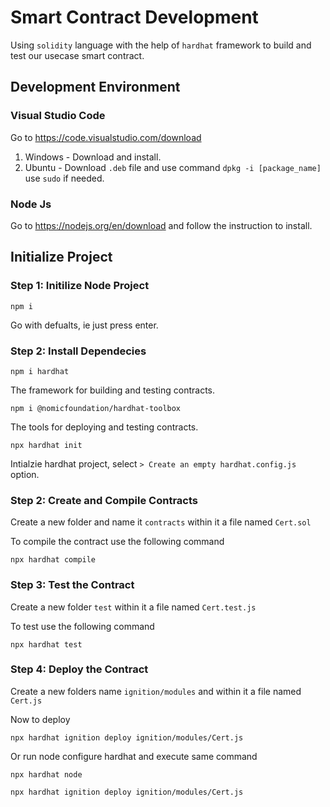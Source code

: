 # Smart Contract Development

Using `solidity` language with the help of `hardhat` framework to build and test our usecase smart contract.

## Development Environment
### Visual Studio Code
Go to https://code.visualstudio.com/download
1. Windows - Download and install.
2. Ubuntu - Download `.deb` file and use command `dpkg -i [package_name]` use `sudo` if needed.

### Node Js
Go to https://nodejs.org/en/download and follow the instruction to install.

## Initialize Project

### Step 1: Initilize Node Project

```
npm i
```
Go with defualts, ie just press enter.
### Step 2: Install Dependecies

```
npm i hardhat
```
The framework for building and testing contracts.
```
npm i @nomicfoundation/hardhat-toolbox
```
The tools for deploying and testing contracts. 
```
npx hardhat init
```
Intialzie hardhat project, select `> Create an empty hardhat.config.js` option.

### Step 2: Create and Compile Contracts

Create a new folder and name it `contracts` within it a file named `Cert.sol`

To compile the contract use the following command
```
npx hardhat compile
```

### Step 3: Test the Contract
Create a new folder `test` within it a file named `Cert.test.js`

To test use the following command
```
npx hardhat test
```

### Step 4: Deploy the Contract
Create a new folders name `ignition/modules` and within it a file named `Cert.js`

Now to deploy
```
npx hardhat ignition deploy ignition/modules/Cert.js
```

Or run node configure hardhat and execute same command

```
npx hardhat node
```
```
npx hardhat ignition deploy ignition/modules/Cert.js
```